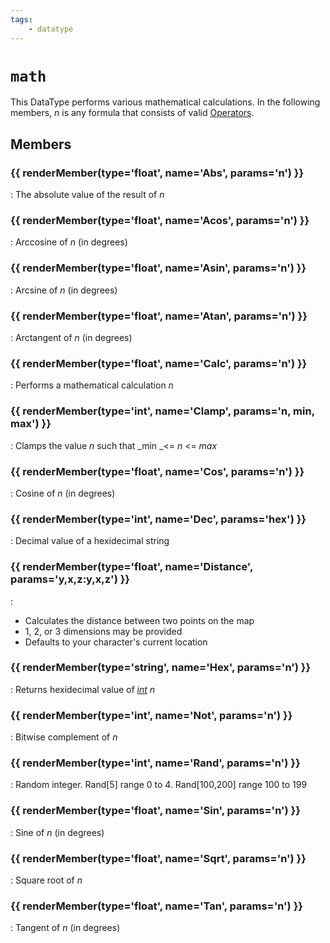 ```yaml
---
tags:
    - datatype
---
```

# `math`

<!--dt-desc-start-->
This DataType performs various mathematical calculations. In the following members, _n_ is any formula that consists of valid [Operators](../../macros/operators.md).
<!--dt-desc-end-->
## Members
<!--dt-members-start-->
### {{ renderMember(type='float', name='Abs', params='n') }}

:   The absolute value of the result of _n_

### {{ renderMember(type='float', name='Acos', params='n') }}

:   Arccosine of _n_ (in degrees)

### {{ renderMember(type='float', name='Asin', params='n') }}

:   Arcsine of _n_ (in degrees)

### {{ renderMember(type='float', name='Atan', params='n') }}

:   Arctangent of _n_ (in degrees)

### {{ renderMember(type='float', name='Calc', params='n') }}

:   Performs a mathematical calculation _n_

### {{ renderMember(type='int', name='Clamp', params='n, min, max') }}

:   Clamps the value _n_ such that _min _<= _n_ <= _max_

### {{ renderMember(type='float', name='Cos', params='n') }}

:   Cosine of _n_ (in degrees)

### {{ renderMember(type='int', name='Dec', params='hex') }}

:   Decimal value of a hexidecimal string

### {{ renderMember(type='float', name='Distance', params='y,x,z:y,x,z') }}

:   <ul><li>Calculates the distance between two points on the map</li><li>1, 2, or 3 dimensions may be provided</li><li>Defaults to your character's current location</li></ul>

### {{ renderMember(type='string', name='Hex', params='n') }}

:   Returns hexidecimal value of [_int_](datatype-int.md) _n_

### {{ renderMember(type='int', name='Not', params='n') }}

:   Bitwise complement of _n_

### {{ renderMember(type='int', name='Rand', params='n') }}

:   Random integer. Rand\[5] range 0 to 4. Rand\[100,200] range 100 to 199

### {{ renderMember(type='float', name='Sin', params='n') }}

:   Sine of _n_ (in degrees)

### {{ renderMember(type='float', name='Sqrt', params='n') }}

:   Square root of _n_

### {{ renderMember(type='float', name='Tan', params='n') }}

:   Tangent of _n_ (in degrees)
<!--dt-members-end-->
<!--dt-linkrefs-start-->
[float]: datatype-float.md
[int]: datatype-int.md
[string]: datatype-string.md
<!--dt-linkrefs-end-->
